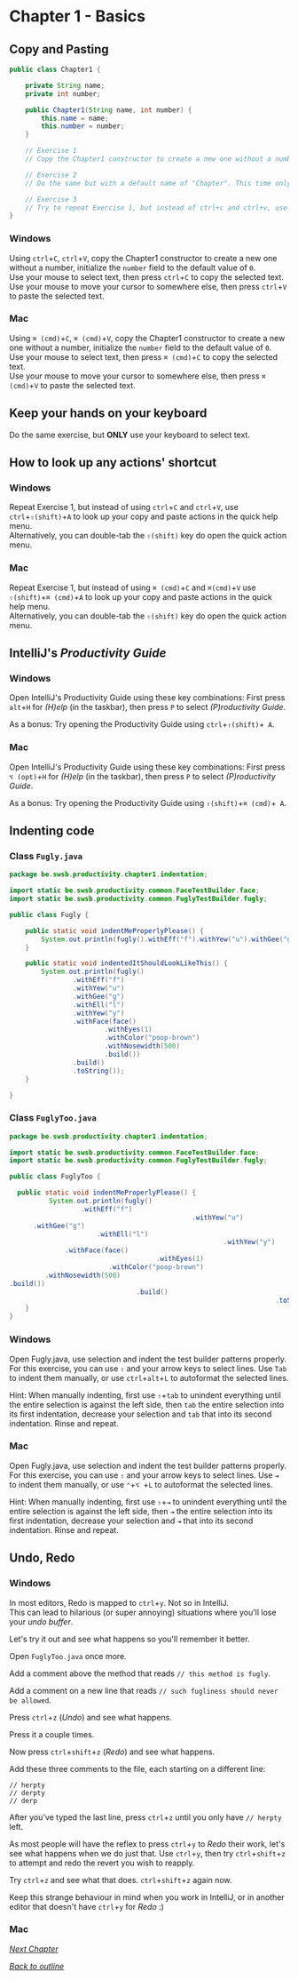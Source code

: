 # Chapter 1 - Basics

## Copy and Pasting

````java
public class Chapter1 {

    private String name;
    private int number;

    public Chapter1(String name, int number) {
        this.name = name;
        this.number = number;
    }

    // Exercise 1
    // Copy the Chapter1 constructor to create a new one without a number, have the default number be 0.

    // Exercise 2
    // Do the same but with a default name of "Chapter". This time only use your keyboard.

    // Exercise 3
    // Try to repeat Exercise 1, but instead of ctrl+c and ctrl+v, use ctrl+shift+a to look up your copy and paste actions
}
````

<!-- tabs:start -->

### **Windows**
Using `ctrl`+`C`, `ctrl`+`V`, copy the Chapter1 constructor to create a new one without a number, initialize the `number` field to the default value of `0`.    
Use your mouse to select text, then press `ctrl`+`C` to copy the selected text.  
Use your mouse to move your cursor to somewhere else, then press `ctrl`+`V` to paste the selected text.  

### **Mac**
Using `⌘ (cmd)`+`C`, `⌘ (cmd)`+`V`, copy the Chapter1 constructor to create a new one without a number, initialize the `number` field to the default value of `0`.    
Use your mouse to select text, then press `⌘ (cmd)`+`C` to copy the selected text.  
Use your mouse to move your cursor to somewhere else, then press `⌘ (cmd)`+`V` to paste the selected text.  

<!-- tabs:end -->

## Keep your hands on your keyboard
Do the same exercise, but **ONLY** use your keyboard to select text.

## How to look up any actions' shortcut


<!-- tabs:start -->
### **Windows**
Repeat Exercise 1, but instead of using `ctrl`+`C` and `ctrl`+`V`, use `ctrl`+`⇧(shift)`+`A` to look up your copy and paste actions in the quick help menu.  
Alternatively, you can double-tab the `⇧(shift)` key do open the quick action menu.

### **Mac**

Repeat Exercise 1, but instead of using `⌘ (cmd)`+`C` and `⌘(cmd)`+`V` use `⇧(shift)`+`⌘ (cmd)`+`A` to look up your copy and paste actions in the quick help menu.  
Alternatively, you can double-tab the `⇧(shift)` key do open the quick action menu.
<!-- tabs:end -->

## IntelliJ's _Productivity Guide_

<!-- tabs:start -->
### **Windows**
Open IntelliJ's Productivity Guide using these key combinations:
First press `alt`+`H` for _(H)elp_ (in the taskbar), then press `P` to select _(P)roductivity Guide_.

As a bonus:
Try opening the Productivity Guide using `ctrl`+`⇧(shift)`+` A`.

### **Mac**
Open IntelliJ's Productivity Guide using these key combinations:
First press `⌥ (opt)`+`H` for _(H)elp_ (in the taskbar), then press `P` to select _(P)roductivity Guide_.

As a bonus:
Try opening the Productivity Guide using `⇧(shift)`+`⌘ (cmd)`+` A`.
<!-- tabs:end -->

## Indenting code

<!-- tabs:start -->
### **Class `Fugly.java`**
````java
package be.swsb.productivity.chapter1.indentation;

import static be.swsb.productivity.common.FaceTestBuilder.face;
import static be.swsb.productivity.common.FuglyTestBuilder.fugly;

public class Fugly {

    public static void indentMeProperlyPlease() {
        System.out.println(fugly().withEff("f").withYew("u").withGee("g").withEll("l").withYew("y").withFace(face().withEyes(1).withColor("poop-brown").withNosewidth(500).build()).build().toString());
    }

    public static void indentedItShouldLookLikeThis() {
        System.out.println(fugly()
                .withEff("f")
                .withYew("u")
                .withGee("g")
                .withEll("l")
                .withYew("y")
                .withFace(face()
                        .withEyes(1)
                        .withColor("poop-brown")
                        .withNosewidth(500)
                        .build())
                .build()
                .toString());
    }

}
````

### **Class `FuglyToo.java`**
````java
package be.swsb.productivity.chapter1.indentation;

import static be.swsb.productivity.common.FaceTestBuilder.face;
import static be.swsb.productivity.common.FuglyTestBuilder.fugly;

public class FuglyToo {

  public static void indentMeProperlyPlease() {
          System.out.println(fugly()
                  .withEff("f")
                                              .withYew("u")
      .withGee("g")
                      .withEll("l")
                                                      .withYew("y")
              .withFace(face()
                                     .withEyes(1)
                         .withColor("poop-brown")
         .withNosewidth(500)
.build())
                                .build()
                                                                   .toString());
    }
}
````
<!-- tabs:end -->


<!-- tabs:start -->
### **Windows**
Open Fugly.java, use selection and indent the test builder patterns properly.
For this exercise, you can use `⇧` and your arrow keys to select lines.
Use `Tab` to indent them manually, or use `ctrl`+`alt`+`L` to autoformat the selected lines.


Hint: When manually indenting, first use `⇧`+`tab` to unindent everything until the entire selection is against the left side, then `tab` the entire selection into its first indentation, decrease your selection and `tab` that into its second indentation. Rinse and repeat.

### **Mac**
Open Fugly.java, use selection and indent the test builder patterns properly.
For this exercise, you can use `⇧` and your arrow keys to select lines.
Use `⇥ ` to indent them manually, or use `⌃`+`⌥ `+`L` to autoformat the selected lines.

Hint: When manually indenting, first use `⇧`+`⇥` to unindent everything until the entire selection is against the left side, then `⇥` the entire selection into its first indentation, decrease your selection and `⇥` that into its second indentation. Rinse and repeat.
<!-- tabs:end -->


## Undo, Redo 
<!-- tabs:start -->
### **Windows**
In most editors, Redo is mapped to `ctrl`+`y`. Not so in IntelliJ.  
This can lead to hilarious (or super annoying) situations where you'll lose your _undo buffer_.

Let's try it out and see what happens so you'll remember it better.

Open `FuglyToo.java` once more.

Add a comment above the method that reads `// this method is fugly`.

Add a comment on a new line that reads `// such fugliness should never be allowed`.

Press `ctrl`+`z` (_Undo_) and see what happens.

Press it a couple times.

Now press `ctrl`+`shift`+`z` (_Redo_) and see what happens.

Add these three comments to the file, each starting on a different line:
```
// herpty
// derpty
// derp
```
After you've typed the last line, press `ctrl`+`z` until you only have `// herpty` left.

As most people will have the reflex to press `ctrl`+`y` to _Redo_ their work, let's see what happens when we do just that.
Use `ctrl`+`y`, then try `ctrl`+`shift`+`z` to attempt and redo the revert you wish to reapply.

Try `ctrl`+`z` and see what that does. `ctrl`+`shift`+`z` again now.

Keep this strange behaviour in mind when you work in IntelliJ, or in another editor that doesn't have `ctrl`+`y` for _Redo_ :)

### **Mac**


<!-- tabs:end -->


[_Next Chapter_](chapter2.md)

[_Back to outline_](./README.md)
